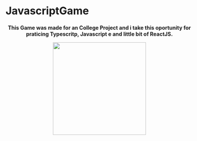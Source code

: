 # JavascriptGame

<h4 align="center">

This <b>Game</b> was made for an College Project and i take this oportunity for praticing <b>Typescritp, Javascript e and little bit of ReactJS.</b>

<img src="./src/img/JSGame.gif" width="250px" />
</h4><br>





